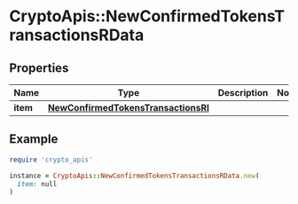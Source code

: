 # CryptoApis::NewConfirmedTokensTransactionsRData

## Properties

| Name | Type | Description | Notes |
| ---- | ---- | ----------- | ----- |
| **item** | [**NewConfirmedTokensTransactionsRI**](NewConfirmedTokensTransactionsRI.md) |  |  |

## Example

```ruby
require 'crypto_apis'

instance = CryptoApis::NewConfirmedTokensTransactionsRData.new(
  item: null
)
```

